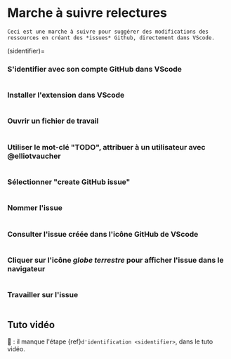 # Marche à suivre relectures

````{admonition} Important
Ceci est une marche à suivre pour suggérer des modifications des ressources en créant des *issues* Github, directement dans VScode.
````
(sidentifier)=
### S'identifier avec son compte GitHub dans VScode

```{image} images/relectures/0.png
```

### Installer l'extension dans VScode

```{image} images/relectures/1.png
```

### Ouvrir un fichier de travail

```{image} images/relectures/2.png
```

### Utiliser le mot-clé "TODO", attribuer à un utilisateur avec @elliotvaucher

```{image} images/relectures/3.png
```

### Sélectionner "create GitHub issue"

```{image} images/relectures/4.png
```

### Nommer l'issue

```{image} images/relectures/6.png
```

### Consulter l'issue créée dans l'icône GitHub de VScode

```{image} images/relectures/7.png
```

### Cliquer sur l'icône *globe terrestre* pour afficher l'issue dans le navigateur

```{image} images/relectures/8.png
```

### Travailler sur l'issue

```{image} images/relectures/9.png
```

## Tuto vidéo

🚨 : il manque l'étape {ref}`d'identification <sidentifier>`, dans le tuto vidéo. 

```{youtube} DPXxQ4IXOhY
```